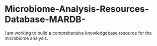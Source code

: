 # Microbiome-Analysis-Resources-Database-MARDB-
I am working to build a comprehensive knowledgebase resource for the microbiome analysis.
